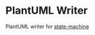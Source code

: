 # PlantUML Writer
PlantUML writer for [state-machine](https://github.com/work-work-komei/node.state-machine)
